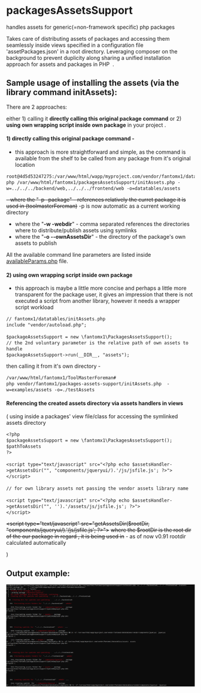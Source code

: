 # packagesAssetsSupport
handles assets for generic(=non-framework specific) php packages

Takes care of distributing assets of packages and accessing them seamlessly inside views specified in a configuration file 'assetPackages.json' in a root directory.
Leveraging composer on the background to prevent duplicity along sharing a unified installation approach for assets and packages in PHP  .


## Sample usage of installing the assets (via the library command initAssets):

There are 2 approaches:

either 1) calling it **directly calling this original package command** or 2) **using own wrapping script inside own package** in your project .

#### 1) directly calling this original package command -
- this approach is more straightforward and simple, as the command is available from the shelf to be called from
any package from it's original location
```
root@4d5d53247275:/var/www/html/wapp/myproject.com/vendor/fantomx1/datatabless# 
php /var/www/html/fantomx1/packagesAssetsSupport/initAssets.php -w=../../../backend/web,../../../frontend/web -o=datatables/assets   
```
~~- where the "-p -package" - references relatively the curret package it is used in (toolmasterForeman)~~ -p is now automatic as a current working directory
- where the "**-w -webdir**" - comma separated references the directories where to distribute/publish assets using symlinks
- where the "**-o --ownAssetsDir**" - the directory of the package's own assets to  publish 

All the available command line parameters are listed inside [availableParams.php](availableParams.php) file.
   

#### 2) using own wrapping script inside own package
- this approach is maybe a little more concise and perhaps a little more transparent for the package user, it gives an impression that there is not executed a script from another library, however it needs a wrapper script workload
```
// fantomx1/datatables/initAssets.php
include "vendor/autoload.php";

$packageAssetsSupport = new \fantomx1\PackagesAssetsSupport();
// the 2nd voluntary parameter is the relative path of own assets to handle
$packageAssetsSupport->run(__DIR__, "assets");
```
then calling it from it's own directory -
```
/var/www/html/fantomx1/ToolMasterForeman# 
php vendor/fantomx1/packages-assets-support/initAssets.php  -w=examples/assets -o=./testAssets
```


#### Referencing the created assets directory via assets handlers in views

(
using inside a packages' view file/class for accessing the symlinked assets directory
```
<?php
$packageAssetsSupport = new \fantomx1\PackagesAssetsSupport();
$pathToAssets 
?>

<script type="text/javascript" src="<?php echo $assetsHandler->getAssetsDir("", "components/jqueryui/).'/js/jsfile.js'; ?>">
</script>

// for own library assets not passing the vendor assets library name

<script type="text/javascript" src="<?php echo $assetsHandler->getAssetsDir("", '').'/assets/js/jsfile.js'; ?>">
</script>
```

~~<script type="text/javascript" src="<?php echo $assetsHandler->getAssetsDir($rootDir, "components/jqueryui/).'/js/jsfile.js'; ?>">~~
~~where the $rootDir is the root dir of the our package in regard , it is being used in~~ - as of now v0.91 rootdir calculated automatically

)
## Output example:

![Showcase](showcase.png)


